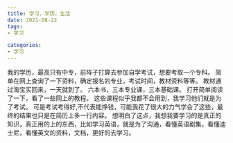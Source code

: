 ```yaml
---
title: 学习，学历，生活
date: 2021-08-22
tags:
- 学习

categories:
- 学习
---
```

我的学历，最高只有中专，前阵子打算去参加自学考试，想要考取一个专科。
简单在网上查询了一下资料，确定报名的专业，考试时间，教材资料等等。
教材通过淘宝买回来，一天就到了。
六本书，三本专业课，三本基础课。
打开简单阅读了一下，看了一些网上的教程。
这些课程似乎我都不会用到，我学习他们就是为了考试。
可是考试考得好,不代表能挣钱，可能我花了很大的力气学会了这些，最终的结果也只是在简历上多一行内容。
想明白了这点，我想我要学习的是真正的知识，真正用的上的东西，比如学习英语，就是为了沟通，看懂英语剧集，看懂迪士尼，看懂英文的资料，文档，更好的去学习。
